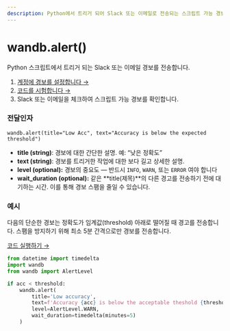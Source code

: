 ```yaml
---
description: Python에서 트리거 되어 Slack 또는 이메일로 전송되는 스크립트 가능 경보
---
```


# wandb.alert\(\)

Python 스크립트에서 트리거 되는 Slack 또는 이메일 경보를 전송합니다.

1.  [계정에 경보를 설정합니다 →](https://docs.wandb.com/app/features/alerts)
2.  [코드를 시험합니다 →](http://tiny.cc/wb-alerts)
3. Slack 또는 이메일을 체크하여 스크립트 가능 경보를 확인합니다.

### **전달인자**

`wandb.alert(title="Low Acc", text="Accuracy is below the expected threshold")`

* **title \(string\)**: 경보에 대한 간단한 설명. 예: “낮은 정확도”
* **text \(string\)**: 경보를 트리거한 작업에 대한 보다 길고 상세한 설명.
* **level \(optional\):**  경보의 중요도 — 반드시 `INFO`, `WARN`, 또는 `ERROR` 여야 합니다
* **wait\_duration \(optional\):** 같은 **title\(제목\)**의 다른 경고를 전송하기 전에 대기하는 시간. 이를 통해 경보 스팸을 줄일 수 있습니다.

###  **예시**

 다음의 단순한 경보는 정확도가 임계값\(threshold\) 아래로 떨어질 때 경고를 전송합니다. 스팸을 방지하기 위해 최소 5분 간격으로만 경보를 전송합니다.

 [코드 실행하기 →](http://tiny.cc/wb-alerts)

```python
from datetime import timedelta
import wandb
from wandb import AlertLevel

if acc < threshold:
    wandb.alert(
        title='Low accuracy', 
        text=f'Accuracy {acc} is below the acceptable theshold {threshold}',
        level=AlertLevel.WARN,
        wait_duration=timedelta(minutes=5)
    )
```

